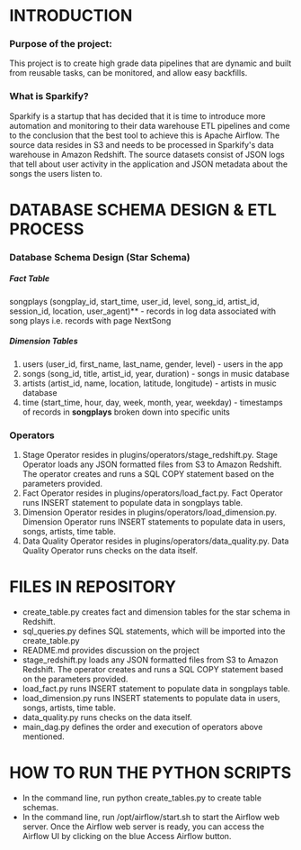 # INTRODUCTION
### Purpose of the project:
This project is to create high grade data pipelines that are dynamic and built from reusable tasks, can be monitored, and allow easy backfills.
### What is Sparkify?
Sparkify is a startup that has decided that it is time to introduce more automation and monitoring to their data warehouse ETL pipelines and come to the conclusion that the best tool to achieve this is Apache Airflow. The source data resides in S3 and needs to be processed in Sparkify's data warehouse in Amazon Redshift. The source datasets consist of JSON logs that tell about user activity in the application and JSON metadata about the songs the users listen to.
# DATABASE SCHEMA DESIGN & ETL PROCESS
### Database Schema Design (Star Schema)
##### **Fact Table**
songplays (songplay_id, start_time, user_id, level, song_id, artist_id, session_id, location, user_agent)** - records in log data associated with song plays i.e. records with page NextSong
##### **Dimension Tables**
1. users (user_id, first_name, last_name, gender, level) - users in the app
2. songs (song_id, title, artist_id, year, duration) - songs in music database
3. artists (artist_id, name, location, latitude, longitude) - artists in music database
4. time (start_time, hour, day, week, month, year, weekday) - timestamps of records in **songplays** broken down into specific units
### Operators
1. Stage Operator resides in plugins/operators/stage_redshift.py. Stage Operator loads any JSON formatted files from S3 to Amazon Redshift. The operator creates and runs a SQL COPY statement based on the parameters provided. 
2. Fact Operator resides in plugins/operators/load_fact.py. Fact Operator runs INSERT statement to populate data in songplays table.
3. Dimension Operator resides in plugins/operators/load_dimension.py. Dimension Operator runs INSERT statements to populate data in users, songs, artists, time table.
4. Data Quality Operator resides in plugins/operators/data_quality.py. Data Quality Operator runs checks on the data itself.

# FILES IN REPOSITORY
* create_table.py creates fact and dimension tables for the star schema in Redshift.
* sql_queries.py defines SQL statements, which will be imported into the create_table.py
* README.md provides discussion on the project
* stage_redshift.py loads any JSON formatted files from S3 to Amazon Redshift. The operator creates and runs a SQL COPY statement based on the parameters provided. 
* load_fact.py runs INSERT statement to populate data in songplays table.
* load_dimension.py runs INSERT statements to populate data in users, songs, artists, time table.
* data_quality.py runs checks on the data itself.
* main_dag.py defines the order and execution of operators above mentioned.
# HOW TO RUN THE PYTHON SCRIPTS
* In the command line, run python create_tables.py to create table schemas.
* In the command line, run /opt/airflow/start.sh to start the Airflow web server. Once the Airflow web server is ready, you can access the Airflow UI by clicking on the blue Access Airflow button.
